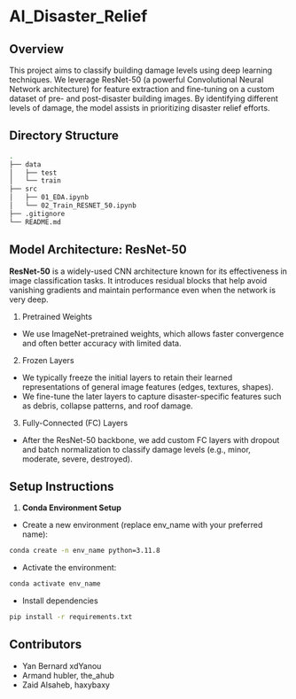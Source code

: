 # AI_Disaster_Relief

## Overview

This project aims to classify building damage levels using deep learning techniques. We leverage ResNet-50 (a powerful Convolutional Neural Network architecture) for feature extraction and fine-tuning on a custom dataset of pre- and post-disaster building images. By identifying different levels of damage, the model assists in prioritizing disaster relief efforts.

## Directory Structure

```bash
.
├── data
│   ├── test
│   └── train
├── src
│   ├── 01_EDA.ipynb
│   └── 02_Train_RESNET_50.ipynb
├── .gitignore
└── README.md
```

## Model Architecture: ResNet-50

**ResNet-50** is a widely-used CNN architecture known for its effectiveness in image classification tasks. It introduces residual blocks that help avoid vanishing gradients and maintain performance even when the network is very deep.

1. Pretrained Weights

- We use ImageNet-pretrained weights, which allows faster convergence and often better accuracy with limited data.

2. Frozen Layers

- We typically freeze the initial layers to retain their learned representations of general image features (edges, textures, shapes).
- We fine-tune the later layers to capture disaster-specific features such as debris, collapse patterns, and roof damage.

3. Fully-Connected (FC) Layers

- After the ResNet-50 backbone, we add custom FC layers with dropout and batch normalization to classify damage levels (e.g., minor, moderate, severe, destroyed).

## Setup Instructions

1. **Conda Environment Setup**

- Create a new environment (replace env_name with your preferred name):

```bash
conda create -n env_name python=3.11.8
```

- Activate the environment:

```bash
conda activate env_name
```

- Install dependencies

```bash
pip install -r requirements.txt
```

## Contributors

- Yan Bernard xdYanou
- Armand hubler, the_ahub
- Zaid Alsaheb, haxybaxy
